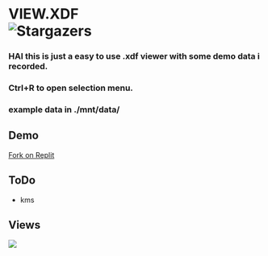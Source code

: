 # VIEW.XDF  <br />  <img alt="Stargazers" src="https://img.shields.io/github/stars/i-is-evil-duck/View.XDF?style=for-the-badge&logo=starship&color=C9CBFF&logoColor=D9E0EE&labelColor=302D41">

### HAI this is just a easy to use .xdf viewer with some demo data i recorded.
### Ctrl+R to open selection menu.
### example data in ./mnt/data/

## Demo
[Fork on Replit](https://replit.com/@1310554/VIEWXDF)

## ToDo
+ kms

## Views

<img src="https://count.getloli.com/get/@View.XDF?theme=rule34" />
